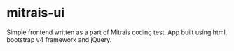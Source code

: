 # mitrais-ui
Simple frontend written as a part of Mitrais coding test.
App built using html, bootstrap v4 framework and jQuery. 
